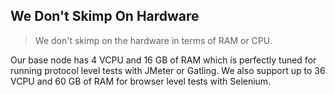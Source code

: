 ## We Don't Skimp On Hardware

> We don't skimp on the hardware in terms of RAM or CPU.

Our base node has 4 VCPU and 16 GB of RAM which is perfectly tuned for running protocol level tests with JMeter or Gatling. We also support up to 36 VCPU and 60 GB of RAM for browser level tests with Selenium.